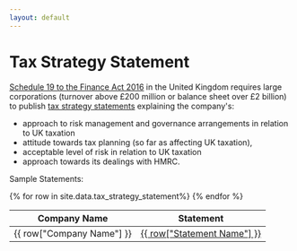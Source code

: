 ```yaml
---
layout: default
---
```


# Tax Strategy Statement

[Schedule 19 to the Finance Act 2016](https://www.legislation.gov.uk/ukpga/2016/24/schedule/19) in the United Kingdom requires large corporations (turnover above £200 million or balance sheet over £2 billion) to publish [tax strategy statements](https://www.gov.uk/guidance/large-businesses-publish-your-tax-strategy) explaining the company's:
- approach to risk management and governance arrangements in relation to UK taxation
- attitude towards tax planning (so far as affecting UK taxation),
- acceptable level of risk in relation to UK taxation
- approach towards its dealings with HMRC.

Sample Statements:

<table>
  <thead>
    <tr>
      <th>Company Name</th>
      <th>Statement</th>
    </tr>
  </thead>
  <tbody>
    {% for row in site.data.tax_strategy_statement%}
      <tr>
        <td>{{ row["Company Name"] }}</td>
        <td><a href="{{ row["Statement URL"] }}">{{ row["Statement Name"] }}</a></td>
      </tr>
    {% endfor %}
  </tbody>
</table>

